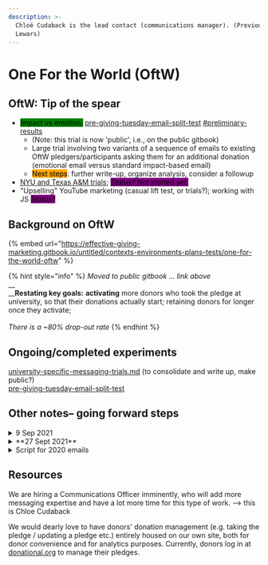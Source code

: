 ```yaml
---
description: >-
  Chloë Cudaback is the lead contact (communications manager). (Previously Jack
  Lewars)
---
```


# One For the World (OftW)

## OftW: **Tip of the spear**

* <mark style="background-color:green;">Impact vs emotion:</mark> [pre-giving-tuesday-email-split-test](pre-giving-tuesday-email-split-test/ "mention") [#preliminary-results](pre-giving-tuesday-email-split-test/#preliminary-results "mention")
  * (Note: this trial is now 'public', i.e., on the public gitbook)
  * Large trial involving two variants of a sequence of emails to existing OftW pledgers/participants asking them for an additional donation (emotional email versus standard impact-based email)
  * <mark style="background-color:orange;">Next steps</mark>: further write-up, organize analysis, consider a followup
* [NYU and Texas A\&M trials](./#ongoing-completed-experiments); _<mark style="background-color:purple;">Status? Not started yet.</mark>_
* "Upselling" YouTube marketing (casual lift test, or trials?); working with JS _<mark style="background-color:purple;">Status?</mark>_

## Background on OftW

{% embed url="https://effective-giving-marketing.gitbook.io/untitled/contexts-environments-plans-tests/one-for-the-world-oftw" %}

{% hint style="info" %}
_Moved to public gitbook ... link above_\
\_\_\
\_\_**Restating key goals:** **activating** more donors who took the pledge at university, so that their donations actually start; retaining donors for longer once they activate;\
\
_There is a \~80% drop-out rate_
{% endhint %}

## Ongoing/completed experiments

[university-specific-messaging-trials.md](university-specific-messaging-trials.md "mention") (to consolidate and write up, make public?)\
[pre-giving-tuesday-email-split-test](pre-giving-tuesday-email-split-test/ "mention")

## Other notes– going forward steps

<details>

<summary>9 Sep 2021</summary>

* Potentially interested in 'joining our group' and coming to (e.g.) 1x per month cross-org meetings

<!---->

* Engaging with this Gitbook and other resources

<!---->

* Tests and trials of interest -- thinking about it

<!---->

* Possibly open to collaboration with other orgs (GWWC, TLYCS etc) on
  * Advertisement and social media campaigns and tests/trials
  * Corporate lunchtime talks and outreach (could be done jointly)
  * Sharing data and insights

</details>

<details>
<summary> **27 Sept 2021**</summary>


Giving season is coming...Open to testing less disruptive and less risky stuff

*   "Testing involving activated pledgers (active donors)"

    * Doing a series of email campaigns throughout giving seasonal
      * (Notes also givingtuesday and other things)
      * Asking them to 'donate on top of' (unclear if it is additional to the 1%?)
      * this year they _are_ trying to 'upsell them' ... rem -- current goal is to 'upsell by 5 percent' ... earn an additional 5% of that 'run rate'
    * previously: 'just getting in their inbox'
    * In past, the focus has been on 'showing them their impact'
      * A quarterly impact report based on their specific donations
      * last year was centered around a match
      * (?Haven't done so in the past, but might be worth considering an emotional appeal)
    * JS suggested: Chloe at OfTw sends list of emails, JS works to put ads on Ebay or Facebook to some share of these, Chloe considers the impact of these.
      * JS suggests trying something simple so we can see something in a short run
      * YouTube: Can tell us time video spent on screen, how long they watched it...
    * Timings
      * Through december-jan they can expect to see a bunch of donations
      * could do this early on, try to compare 1 group getting one campaign and the other another campaign, or something

    _**Upshot of meeting, todo:**_
* Chloe considers reasonable variants of messaging (email or video), Josh, David, others help consider these. She runs these by Jack to see if he is OK with this
  * try for 'early testing and pivot within giving season'
* Works with JS on possible Youtube campaign lift test ...
  * (would need 'audience lists' with possible assigned splits
  * would need a video (or multiple if we need to test it)

</details>


<details>

<summary>Script for 2020 emails</summary>



<img src="../../.gitbook/assets/image (9).png" alt="" data-size="original">

</details>


## Resources

We are hiring a Communications Officer imminently, who will add more messaging expertise and have a lot more time for this type of work. --> this is Chloe Cudaback

We would dearly love to have donors' donation management (e.g. taking the pledge / updating a pledge etc.) entirely housed on our own site, both for donor convenience and for analytics purposes. Currently, donors log in at [donational.org](https://donational.org) to manage their pledges.
